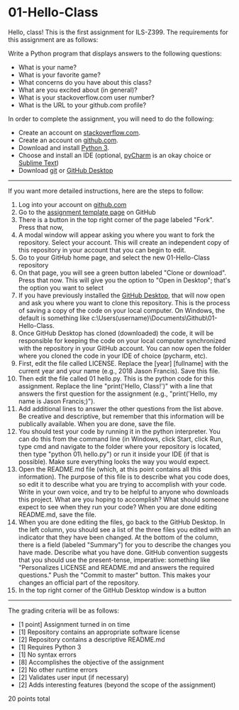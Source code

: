 # 01-Hello-Class

Hello, class! This is the first assignment for ILS-Z399. The requirements for this assignment are as follows:

Write a Python program that displays answers to the following questions:

* What is your name?
* What is your favorite game?
* What concerns do you have about this class?
* What are you excited about (in general)?
* What is your stackoverflow.com user number?
* What is the URL to your github.com profile?

In order to complete the assignment, you will need to do the following:

* Create an account on [stackoverflow.com](https://stackoverflow.com).
* Create an account on [github.com](https://github.com).
* Download and install [Python 3](https://www.python.org/downloads/).
* Choose and install an IDE (optional, [pyCharm](https://www.jetbrains.com/pycharm/) is an okay choice or [Sublime Text](http://www.sublimetext.com/))
* Download [git](https://git-scm.com/downloads) or [GitHub Desktop](https://desktop.github.com/)

---

If you want more detailed instructions, here are the steps to follow:

1. Log into your account on [github.com](github.com)
2. Go to the [assignment template page](https://github.com/ILS-Z399/01-Hello-Class) on GitHub
3. There is a button in the top right corner of the page labeled "Fork". Press that now,
4. A modal window will appear asking you where you want to fork the repository. Select your account. This will create an independent copy of this repository in your account that you can begin to edit.
5. Go to your GitHub home page, and select the new 01-Hello-Class repository
6. On that page, you will see a green button labeled "Clone or download". Press that now. This will give you the option to "Open in Desktop"; that's the option you want to select
7. If you have previously installed the [GitHub Desktop](https://desktop.github.com/), that will now open and ask you where you want to clone this repository. This is the process of saving a copy of the code on your local computer. On Windows, the default is something like c:\Users\(username)\Documents\Github\01-Hello-Class.
8. Once GitHub Desktop has cloned (downloaded) the code, it will be responsible for keeping the code on your local computer synchronized with the repository in your GitHub account. You can now open the folder where you cloned the code in your IDE of choice (pycharm, etc).
9. First, edit the file called LICENSE. Replace the [year] [fullname] with the current year and your name (e.g., 2018 Jason Francis). Save this file.
10. Then edit the file called 01 hello.py. This is the python code for this assignment. Replace the line "print('Hello, Class!')" with a line that answers the first question for the assignment (e.g., "print('Hello, my name is Jason Francis;)").
11. Add additional lines to answer the other questions from the list above. Be creative and descriptive, but remember that this information will be publically available. When you are done, save the file.
12. You should test your code by running it in the python interpreter. You can do this from the command line (in Windows, click Start, click Run, type cmd and navigate to the folder where your repository is located, then type "python 01\ hello.py") or run it inside your IDE (if that is possible). Make sure everything looks the way you would expect.
13. Open the README.md file (which, at this point contains all this information). The purpose of this file is to describe what you code does, so edit it to describe what you are trying to accomplish with your code. Write in your own voice, and try to be helpful to anyone who downloads this project. What are you hoping to accomplish? What should someone expect to see when they run your code? When you are done editing README.md, save the file.
14. When you are done editing the files, go back to the GitHub Desktop. In the left column, you should see a list of the three files you edited with an indicator that they have been changed. At the bottom of the column, there is a field (labeled "Summary") for you to describe the changes you have made. Describe what you have done. GitHub convention suggests that you should use the present-tense, imperative: something like "Personalizes LICENSE and README.md and answers the required questions." Push the "Commit to master" button. This makes your changes an official part of the repository.
15. In the top right corner of the GitHub Desktop window is a button

---

The grading criteria will be as follows:

* [1 point] Assignment turned in on time
* [1] Repository contains an appropriate software license
* [2] Repository contains a descriptive README.md
* [1] Requires Python 3
* [1] No syntax errors
* [8] Accomplishes the objective of the assignment
* [2] No other runtime errors
* [2] Validates user input (if necessary)
* [2] Adds interesting features (beyond the scope of the assignment)

20 points total